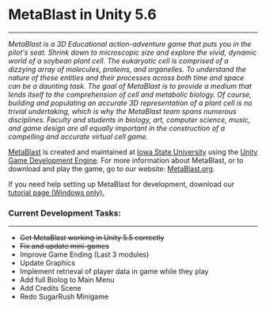 # MetaBlast in Unity 5.6
___
*MetaBlast is a 3D Educational action-adventure game that puts you in the pilot's seat. Shrink down to microscopic size and explore the vivid, dynamic world of a soybean plant cell. The eukaryotic cell is comprised of a dizzying array of molecules, proteins, and organelles. To understand the nature of these entities and their processes across both time and space can be a daunting task. The goal of MetaBlast is to provide a medium that lends itself to the comprehension of cell and metabolic biology. Of course, building and populating an accurate 3D representation of a plant cell is no trivial undertaking, which is why the MetaBlast team spans numerous disciplines. Faculty and students in biology, art, computer science, music, and game design are all equally important in the construction of a compelling and accurate virtual cell game.*

[MetaBlast](https://www.MetaBlast.org) is created and maintained at [Iowa State University](https://www.iastate.edu) using the [Unity Game Development Engine](https://www.unity3d.com). For more information about MetaBlast, or to download and play the game, go to our website: [MetaBlast.org](https://www.metablast.org).

If you need help setting up MetaBlast for development, download our [tutorial page (Windows only).](GitandMetaBlastTutorial.docx)

### Current Development Tasks:
___
* ~~Get MetaBlast working in Unity 5.5 correctly~~
* ~~Fix and update mini-games~~
* Improve Game Ending (Last 3 modules)
* Update Graphics 
* Implement retrieval of player data in game while they play
* Add full Biolog to Main Menu
* Add Credits Scene
* Redo SugarRush Minigame
 

